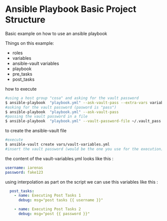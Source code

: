 # Ansible Playbook Basic Project Structure

Basic example on how to use an ansible playbook 

Things on this example:
 - roles
 - variables
 - ansible-vault variables
 - playbook
 - pre_tasks
 - post_tasks


how to execute 

```sh
#using a host group "cosa" and asking for the vault password 
$ ansible-playbook  "playbook.yml" --ask-vault-pass --extra-vars variable_host=cosa
#asking for the vault password (pasword is "pass")
$ ansible-playbook  "playbook.yml" --ask-vault-pass
#passing the vault password in a file 
$ ansible-playbook  "playbook.yml" --vault-password-file ~/.vault_pass.txt
```

to create the ansible-vault file 

```sh
#execute
$ ansible-vault create vars/vault-variables.yml
#insert the vault password (would be the one you use for the execution)
```
the content of the vault-variables.yml looks like this :

```yml
username: iarenas
password: fake123
```

using interpolation as part on the script we can use this variables like this :

```yml
  post_tasks:
    - name: Executing Post Tasks 1
      debug: msg="post tasks {{ username }}"

    - name: Executing Post Tasks 2
      debug: msg="post {{ password }}"
```
